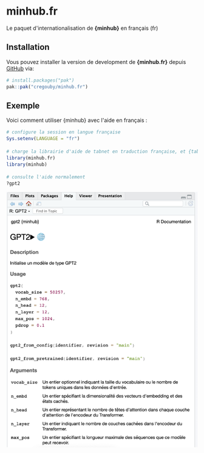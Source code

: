# minhub.fr

<!-- badges: start -->

<!-- badges: end -->

Le paquet d'internationalisation de **{minhub}** en français (fr)

## Installation

Vous pouvez installer la version de development de **{minhub.fr}** depuis [GitHub](https://github.com/) via:

``` r
# install.packages("pak")
pak::pak("cregouby/minhub.fr")
```

## Exemple

Voici comment utiliser {minhub} avec l'aide en français :

``` r
# configure la session en langue française
Sys.setenv(LANGUAGE = "fr")

# charge la librairie d'aide de tabnet en traduction française, et {tabnet}
library(minhub.fr)
library(minhub)

# consulte l'aide normalement
?gpt2
```

![exemple de page de documentation en français dans l'onglet Help de RStudio](images/clipboard-3243335983.png)
